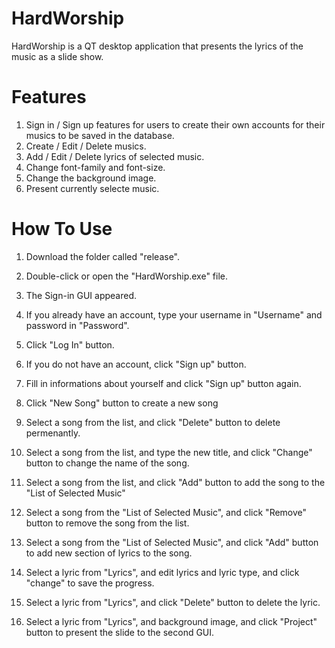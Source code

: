 # HardWorship
HardWorship is a QT desktop application that presents the lyrics of the music as a slide show.

# Features
1. Sign in / Sign up features for users to create their own accounts for their musics to be saved in the database.
2. Create / Edit / Delete musics.
3. Add / Edit / Delete lyrics of selected music.
4. Change font-family and font-size.
5. Change the background image.
6. Present currently selecte music.

# How To Use
1. Download the folder called "release".
2. Double-click or open the "HardWorship.exe" file.

3. The Sign-in GUI appeared.
4. If you already have an account, type your username in "Username" and password in "Password".
5. Click "Log In" button.
6. If you do not have an account, click "Sign up" button.
7. Fill in informations about yourself and click "Sign up" button again.

8. Click "New Song" button to create a new song
9. Select a song from the list, and click "Delete" button to delete permenantly.
10. Select a song from the list, and type the new title, and click "Change" button to change the name of the song.
11. Select a song from the list, and click "Add" button to add the song to the "List of Selected Music"
12. Select a song from the "List of Selected Music", and click "Remove" button to remove the song from the list.

13. Select a song from the "List of Selected Music", and click "Add" button to add new section of lyrics to the song.
14. Select a lyric from "Lyrics", and edit lyrics and lyric type, and click "change" to save the progress.
15. Select a lyric from "Lyrics", and click "Delete" button to delete the lyric.

16. Select a lyric from "Lyrics", and background image, and click "Project" button to present the slide to the second GUI.
